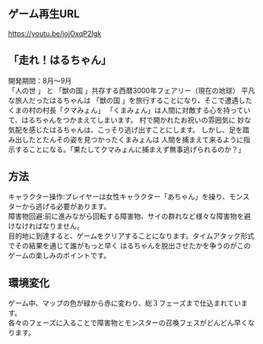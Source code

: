 ゲーム再生URL 
--
https://youtu.be/jojOxqP2Igk


「走れ！はるちゃん」
--
開発期間：8月～9月<br>
「人の世 」 と 「獣の国 」共存する西暦3000年フェアリー（現在の地球）
平凡な旅人だったはるちゃんは 「獣の国 」を旅行することになり、そこで遭遇したくまの村の村長「クマみょん」
「くまみょん」は人間に対敵する心を持っていて、はるちゃんをつかまえてしまいます。 村で開かれたお祝いの雰囲気に 
妙な気配を感じたはるちゃんは、こっそり逃げ出すことにします。 しかし、足を踏み出したとたんその姿を見つかったくまみょんは
人間を捕まえて来るように指示することになる。「果たしてクマみょんに捕まえず無事逃げられるのか？」


方法
--
キャラクター操作:プレイヤーは女性キャラクター「あちゃん」を操り、モンスターから逃げる必要があります。<br>
障害物回避:前に進みながら回転する障害物、サイの群れなど様々な障害物を避けなければなりません。<br>
目的地に到達すると、ゲームをクリアすることになります。タイムアタック形式でその結果を通じて誰がもっと早く
はるちゃんを脱出させたかを争うのがこのゲームの楽しみのポイントです。

環境変化
--
ゲーム中、マップの色が緑から赤に変わり、総３フェーズまで仕込まれています。<br>
各々のフェーズに入ることで障害物とモンスターの召喚フェスがどんどん早くなります。


